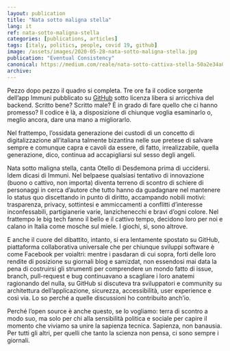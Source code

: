```yaml
---
layout: publication
title: "Nata sotto maligna stella"
lang: it
ref: nata-sotto-maligna-stella
categories: [publications, articles]
tags: [italy, politics, people, covid 19, github]
image: /assets/images/2020-05-28-nata-sotto-maligna-stella.jpg
publication: "Eventual Consistency"
canonical: https://medium.com/reale/nata-sotto-cattiva-stella-50a2e34a0e85
archive:
---
```


Pezzo dopo pezzo il quadro si completa. Tre ore fa il codice sorgente dell’app Immuni pubblicato su [GitHub](https://github.com/immuni-app) sotto licenza libera si arricchiva del backend. Scritto bene? Scritto male? È in grado di fare quello che ci hanno promesso? Il codice è là, a disposizione di chiunque voglia esaminarlo o, meglio ancora, dare una mano a migliorarlo.

Nel frattempo, l’ossidata generazione dei custodi di un concetto di digitalizzazione all’italiana talmente bizantina nelle sue pretese di salvare sempre e comunque capra e cavoli da essere, di fatto, irrealizzabile, quella generazione, dico, continua ad accapigliarsi sul sesso degli angeli.

Nata sotto maligna stella, canta Otello di Desdemona prima di uccidersi. Idem dicasi di Immuni. Nel belpaese qualsiasi tentativo di innovazione (buono o cattivo, non importa) diventa terreno di scontro di schiere di personaggi in cerca d’autore che tutto hanno da guadagnare nel mantenere lo status quo discettando in punto di diritto, accampando nobili motivi: trasparenza, privacy, sottintesi e ammiccamenti a conflitti d’interesse inconfessabili, partigianerie varie, lanzichenecchi e bravi d’ogni colore. Nel frattempo le big tech fanno il bello e il cattivo tempo, decidono loro per noi e calano in Italia come mosche sul miele. I giochi, sì, sono altrove.

E anche il cuore del dibattito, intanto, si era lentamente spostato su GitHub, piattaforma collaborativa universale che per chiunque sviluppi software è come Facebook per voialtri: mentre i pasdaran di cui sopra, forti delle loro rendite di posizione su giornali blog e samizdat, non essendosi mai data la pena di costruirsi gli strumenti per comprendere un mondo fatto di issue, branch, pull-request e bug continuavano a scagliare i loro anatemi ragionando del nulla, su GitHub si discuteva tra sviluppatori e community su architettura dell’applicazione, sicurezza, accessibilità, user experience e così via. Lo so perché a quelle discussioni ho contribuito anch’io.

Perché l’open source è anche questo, se lo vogliamo: terra di scontro a modo suo, ma solo per chi alla sensibilità politica e sociale per capire il momento che viviamo sa unire la sapienza tecnica. Sapienza, non banausia. Per tutti gli altri, per quelli che tanto la scienza non pensa, ci sono sempre i giornali.
